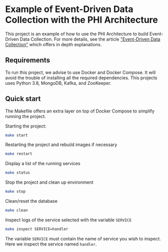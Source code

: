 # Example of Event-Driven Data Collection with the PHI Architecture

This project is an example of how to use the PHI Architecture to build Event-Driven Data Collection.
For more details, see the article ["Event-Driven Data Collection"][1] which offers in depth explanations.

## Requirements

To run this project, we advise to use Docker and Docker Compose.
It will avoid the trouble of installing all the required dependencies.
This projects uses Python 3.8, MongoDB, Kafka, and ZooKeeper.

## Quick start

The Makefile offers an extra layer on top of Docker Compose to simplify running the project.

Starting the project:
```bash
make start
``` 

Restarting the project and rebuild images if necessary
```bash
make restart
```

Display a list of the running services
```bash
make status
```

Stop the project and clean up environment
```bash
make stop
```

Clean/reset the database
```bash
make clean
```

Inspect logs of the service selected with the variable `SERVICE`
```bash
make inspect SERVICE=handler
```
The variable `SERVICE` must contain the name of service you wish to inspect.  
Here we inspect the service named `handler`.


[1]: https://medium.com/phi-skills/event-driven-data-collection-d662a7db52a5
